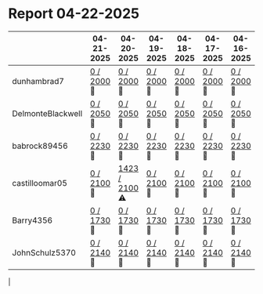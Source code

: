 # Report 04-22-2025
| | 04-21-2025 | 04-20-2025 | 04-19-2025 | 04-18-2025 | 04-17-2025 | 04-16-2025 | 04-15-2025 |
| --- | --- | --- | --- | --- | --- | --- | --- |
| dunhambrad7 | [0 / 2000](https://www.myfitnesspal.com/food/diary/dunhambrad7?date=2025-04-21) :no_entry_sign: | [0 / 2000](https://www.myfitnesspal.com/food/diary/dunhambrad7?date=2025-04-20) :no_entry_sign: | [0 / 2000](https://www.myfitnesspal.com/food/diary/dunhambrad7?date=2025-04-19) :no_entry_sign: | [0 / 2000](https://www.myfitnesspal.com/food/diary/dunhambrad7?date=2025-04-18) :no_entry_sign: | [0 / 2000](https://www.myfitnesspal.com/food/diary/dunhambrad7?date=2025-04-17) :no_entry_sign: | [0 / 2000](https://www.myfitnesspal.com/food/diary/dunhambrad7?date=2025-04-16) :no_entry_sign: | [0 / 2000](https://www.myfitnesspal.com/food/diary/dunhambrad7?date=2025-04-15) :no_entry_sign: |
| DelmonteBlackwell | [0 / 2050](https://www.myfitnesspal.com/food/diary/DelmonteBlackwell?date=2025-04-21) :no_entry_sign: | [0 / 2050](https://www.myfitnesspal.com/food/diary/DelmonteBlackwell?date=2025-04-20) :no_entry_sign: | [0 / 2050](https://www.myfitnesspal.com/food/diary/DelmonteBlackwell?date=2025-04-19) :no_entry_sign: | [0 / 2050](https://www.myfitnesspal.com/food/diary/DelmonteBlackwell?date=2025-04-18) :no_entry_sign: | [0 / 2050](https://www.myfitnesspal.com/food/diary/DelmonteBlackwell?date=2025-04-17) :no_entry_sign: | [0 / 2050](https://www.myfitnesspal.com/food/diary/DelmonteBlackwell?date=2025-04-16) :no_entry_sign: | [0 / 2050](https://www.myfitnesspal.com/food/diary/DelmonteBlackwell?date=2025-04-15) :no_entry_sign: |
| babrock89456 | [0 / 2230](https://www.myfitnesspal.com/food/diary/babrock89456?date=2025-04-21) :no_entry_sign: | [0 / 2230](https://www.myfitnesspal.com/food/diary/babrock89456?date=2025-04-20) :no_entry_sign: | [0 / 2230](https://www.myfitnesspal.com/food/diary/babrock89456?date=2025-04-19) :no_entry_sign: | [0 / 2230](https://www.myfitnesspal.com/food/diary/babrock89456?date=2025-04-18) :no_entry_sign: | [0 / 2230](https://www.myfitnesspal.com/food/diary/babrock89456?date=2025-04-17) :no_entry_sign: | [0 / 2230](https://www.myfitnesspal.com/food/diary/babrock89456?date=2025-04-16) :no_entry_sign: | [0 / 2230](https://www.myfitnesspal.com/food/diary/babrock89456?date=2025-04-15) :no_entry_sign: |
| castilloomar05 | [0 / 2100](https://www.myfitnesspal.com/food/diary/castilloomar05?date=2025-04-21) :no_entry_sign: | [1423 / 2100](https://www.myfitnesspal.com/food/diary/castilloomar05?date=2025-04-20) :warning: | [0 / 2100](https://www.myfitnesspal.com/food/diary/castilloomar05?date=2025-04-19) :no_entry_sign: | [0 / 2100](https://www.myfitnesspal.com/food/diary/castilloomar05?date=2025-04-18) :no_entry_sign: | [0 / 2100](https://www.myfitnesspal.com/food/diary/castilloomar05?date=2025-04-17) :no_entry_sign: | [0 / 2100](https://www.myfitnesspal.com/food/diary/castilloomar05?date=2025-04-16) :no_entry_sign: | [0 / 2100](https://www.myfitnesspal.com/food/diary/castilloomar05?date=2025-04-15) :no_entry_sign: |
| Barry4356 | [0 / 1730](https://www.myfitnesspal.com/food/diary/Barry4356?date=2025-04-21) :no_entry_sign: | [0 / 1730](https://www.myfitnesspal.com/food/diary/Barry4356?date=2025-04-20) :no_entry_sign: | [0 / 1730](https://www.myfitnesspal.com/food/diary/Barry4356?date=2025-04-19) :no_entry_sign: | [0 / 1730](https://www.myfitnesspal.com/food/diary/Barry4356?date=2025-04-18) :no_entry_sign: | [0 / 1730](https://www.myfitnesspal.com/food/diary/Barry4356?date=2025-04-17) :no_entry_sign: | [0 / 1730](https://www.myfitnesspal.com/food/diary/Barry4356?date=2025-04-16) :no_entry_sign: | [0 / 1730](https://www.myfitnesspal.com/food/diary/Barry4356?date=2025-04-15) :no_entry_sign: |
| JohnSchulz5370 | [0 / 2140](https://www.myfitnesspal.com/food/diary/JohnSchulz5370?date=2025-04-21) :no_entry_sign: | [0 / 2140](https://www.myfitnesspal.com/food/diary/JohnSchulz5370?date=2025-04-20) :no_entry_sign: | [0 / 2140](https://www.myfitnesspal.com/food/diary/JohnSchulz5370?date=2025-04-19) :no_entry_sign: | [0 / 2140](https://www.myfitnesspal.com/food/diary/JohnSchulz5370?date=2025-04-18) :no_entry_sign: | [0 / 2140](https://www.myfitnesspal.com/food/diary/JohnSchulz5370?date=2025-04-17) :no_entry_sign: | [0 / 2140](https://www.myfitnesspal.com/food/diary/JohnSchulz5370?date=2025-04-16) :no_entry_sign: | [0 / 2140](https://www.myfitnesspal.com/food/diary/JohnSchulz5370?date=2025-04-15) :no_entry_sign: |
|